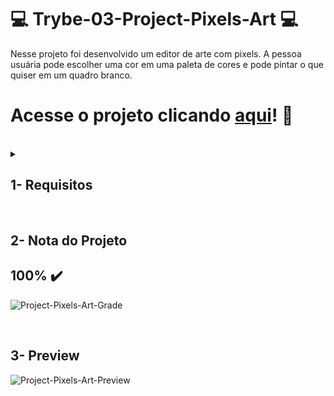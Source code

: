 # :computer: Trybe-03-Project-Pixels-Art :computer:

Nesse projeto foi desenvolvido um editor de arte com pixels. A pessoa usuária pode escolher uma cor em uma paleta de cores e pode pintar o que quiser em um quadro branco.

# Acesse o projeto clicando [aqui](https://fredericotp.github.io/trybe-project-03-pixels-art/)! :green_heart:

<br />

<details>
<summary>
  
## 1- Requisitos
  
</summary>
 
### 1 - Adicione à página o título "Paleta de Cores".

<details>
  <summary>A página deve conter o título "Paleta de Cores"</summary>

- O título deverá ficar dentro de uma tag `h1` com o `id` denominado `title`;

- O texto do título deve ser **exatamente** "Paleta de Cores".

</details>

### 2 - Adicione à página uma paleta contendo quatro cores distintas.

<details>
  <summary>A página deve conter uma paleta com quatro opções de cores</summary>

- A paleta de cores deve ser um elemento com `id` denominado `color-palette`, e cada cor individual contida na paleta de cores deve possuir a `classe` chamada `color`;

- A cor de fundo de cada elemento da paleta deverá ser a cor que o elemento representa. **A única cor não permitida na paleta é a cor branca**;

- Cada elemento da paleta de cores deverá ter uma borda preta, sólida e com 1 pixel de largura;

- A paleta de cores deverá listar todas as cores disponíveis para utilização lado a lado, e deverá ser posicionada abaixo do título `Paleta de Cores`;

- A paleta de cores não deve conter cores repetidas.

</details>

### 3 - Adicione a cor **preta** como a primeira cor da paleta de cores.
  
A primeira cor na paleta criada no requisito 2 deve ser preta. As demais cores podem ser escolhidas livremente.<br />

### 4 - Adicione um botão para gerar cores aleatórias para a paleta de cores.

A primeira cor da sua paleta deve ser a cor preta, e as outras três cores devem ser geradas aleatoriamente ao clicar no botão.<br />

### 5 - Implemente uma função usando localStorage para que a paleta de cores gerada aleatoriamente seja mantida após recarregar a página.

As cores da paleta de cores que foram geradas aleatoriamente devem ser mantidas após recarregar a página<br />

### 6 - Adicione à página um quadro contendo 25 pixels.

<details>
  <summary>Sua página deve conter um quadro de pixels 5x5</summary>

- O quadro de *pixels* deve ter 5 elementos de largura e 5 elementos de comprimento;

- O quadro de *pixels* deve possuir o `id` denominado `pixel-board`, e cada *pixel* individual dentro do quadro deve possuir a `classe` denominada `pixel`;

- A cor inicial dos *pixels* que compõem o quadro de pixels deve ser branca;

- O quadro de *pixels* deve aparecer abaixo da paleta de cores.

</details>

### 7 - Faça com que cada pixel do quadro tenha largura e altura de 40 pixels e borda preta de 1 pixel de espessura.

Cada <code>pixel</code> do quadro deve possuir 40px de largura e 40px de altura e uma borda preta sólida de 1px de espessura<br />

### 8 - Defina a cor preta como cor inicial da paleta de cores

<details>
  <summary>A cor preta já deve estar selecionada na paleta para pintar os pixels do quadro ao iniciar a página.</summary>

- O elemento que posteriormente deverá receber a classe selected deve ser um dos elementos que possuem a classe color, como especificado no requisito 2.

- O elemento da cor preta deve possuir inicialmente a classe `selected`.

</details>

### 9 - Crie uma função para selecionar uma cor na paleta de cores e preencha os pixels no quadro.

<details>
  <summary>A cor clicada deve ser selecionada e poderá ser utilizada para preencher os quadros</summary>

- A cor clicada deve receber a `classe` `selected` e a cor previamente selecionada deve perder esta `classe`;

- Somente uma das cores da paleta pode ter a classe `selected` de cada vez;

- Os elementos que deverão receber a `classe` `selected` devem ser os mesmos elementos que possuem a classe `color`, como especificado no **requisito 2**.

</details>

### 10 - Crie uma função que permita preencher um pixel do quadro com a cor selecionada na paleta de cores.

O <code>pixel</code> do quadro clicado deve ter sua cor alterada para a cor selecionada na paleta de cores<br />

### 11 - Crie um botão que retorne a cor do quadro para a cor inicial.

 Sua página deve ter um botão que, ao ser clicado, deixe todos os <code>pixels</code> do quadro com a cor branca<br />

### 12 - Crie uma função para salvar e recuperar o seu desenho atual no localStorage

Os pixels, ao serem clicados, devem ter sua cor e posição salvas no localStorage. Quando recarregar a página, o quadro deve ser recuperado a partir do que foi salvo no localStorage.<br />

## Requisitos Bônus

### 13 - Crie um input que permita à pessoa usuária preencher um novo tamanho para o quadro de pixels.

<details>
  <summary>A página deve conter um input para que a pessoa usuária possa definir o tamanho do quadro de pixels</summary>

- Crie um input com `id` `board-size` posicionado entre a paleta de cores e o quadro de pixels para receber um valor maior que zero para definir o tamanho do quadro de pixels.

- Crie um botão que deve conter o texto "VQV" e `id` `generate-board`;

- O botão deve estar posicionado ao lado do input;

- O botão, ao ser clicado, deve alterar o tamanho do quadro para **N** pixels de largura e **N** pixels de altura, em que **N** é o número inserido no input. Ou seja, se o valor passado para o input for igual a 7, ao clicar no botão, será gerado um quadro de 49 pixels (7 pixels de largura x 7 pixels de altura);

- O input só deve aceitar número maiores que zero. Essa restrição **deve** ser feita usando os atributos do elemento `input`;

- Se nenhum valor for colocado no input ao clicar no botão, mostre um `alert` com o texto: "Board inválido!";

- O novo quadro deve ter todos os pixels preenchidos com a cor branca.

- O quadro salvo no localStorage deve ser apagado.

</details>

### 14 - Crie uma função que limite o tamanho mínimo e máximo do quadro de pixels.

<details>
  <summary>O quadro não pode ser definido com menos de 5 ou mais de 50 <code>pixels</code></summary>

- Caso o valor digitado no input `board-size` esteja fora do intervalo de 5 a 50, faça:

  1. Para um valor de `board-size` menor que 5, considere 5 `pixels` como o valor padrão;

  2. Para um valor de `board-size` maior que 50, considere 50 `pixels` como o valor padrão.

</details>

### 15 - Crie uma função para manter o tamanho novo do board ao recarregar a página.

O tamanho do board deve ser mantido ao recarregar a página usando localStorage<br />

</details>
<br />

## 2- Nota do Projeto

## 100% :heavy_check_mark:

![Project-Pixels-Art-Grade](https://github.com/FredericoTP/trybe-project-03-pixels-art/blob/main/images/pixel-art-grade.png?raw=true)

<br />

## 3- Preview

![Project-Pixels-Art-Preview](https://github.com/FredericoTP/trybe-project-03-pixels-art/blob/main/images/pixel-art-preview.png?raw=true)
